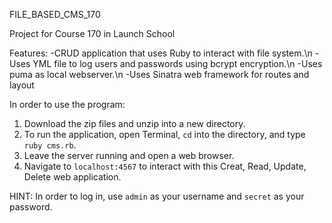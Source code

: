 FILE_BASED_CMS_170

Project for Course 170 in Launch School

Features:
-CRUD application that uses Ruby to interact with file system.\n
-Uses YML file to log users and passwords using bcrypt encryption.\n
-Uses puma as local webserver.\n
-Uses Sinatra web framework for routes and layout

In order to use the program:
1. Download the zip files and unzip into a new directory.
2. To run the application, open Terminal,  ```cd``` into the directory, and type ```ruby cms.rb```.
3. Leave the server running and open a web browser.
4. Navigate to ```localhost:4567``` to interact with this Creat, Read, Update, Delete web application.

HINT: In order to log in, use ```admin``` as your username and ```secret``` as your password.
